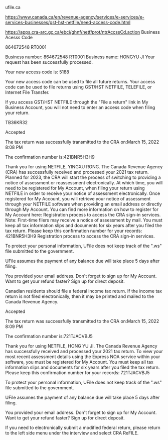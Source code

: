 ufile.ca


https://www.canada.ca/en/revenue-agency/services/e-services/e-services-businesses/gst-hst-netfile/need-access-code.html


https://apps.cra-arc.gc.ca/ebci/ghnf/netf/prot/ntrAccssCd.action
Business Acesss Code

864672548 RT0001


Business number:
864672548 RT0001
Business name:
HONGYU JI
Your request has been successfully processed.

Your new access code is: 5188

Your new access code can be used to file all future returns. Your access code can be used to file returns using GST/HST NETFILE, TELEFILE, or Internet File Transfer.

If you access GST/HST NETFILE through the "File a return" link in My Business Account, you will not need to enter an access code when filing your return.


TB36KR32


Accepted

The tax return was successfully transmitted to the CRA on:March 15, 2022 8:08 PM
 

The confirmation number is:421BNR5H3H9
 
 

Thank you for using NETFILE, YINGXU RONG. The Canada Revenue Agency (CRA) has successfully received and processed your 2021 tax return. Planned for 2023, the CRA will start the process of switching to providing a notice of assessment or reassessment electronically. At which time, you will need to be registered for My Account, when filing your return using NETFILE in order to receive your notice of assessment electronically. Once registered for My Account, you will retrieve your notice of assessment through your NETFILE software when providing an email address or directly through My Account. You can find more information on how to register for My Account here: Registration process to access the CRA sign-in services. Note: First-time filers may receive a notice of assessment by mail. You must keep all tax information slips and documents for six years after you filed the tax return. Please keep this confirmation number for your records: 421BNR5H3H9 Registration process to access the CRA sign-in services.
 
To protect your personal information, UFile does not keep track of the ".ws" file submitted to the government.

UFile assumes the payment of any balance due will take place 5 days after filing.


You provided your email address. Don't forget to sign up for My Account. Want to get your refund faster? Sign up for direct deposit.
 




 Canadian residents should file a federal income tax return. If the income tax return is not filed electronically, then it may be printed and mailed to the Canada Revenue Agency.

Accepted

The tax return was successfully transmitted to the CRA on:March 15, 2022 8:09 PM
 

The confirmation number is:721TJACVBJ5
 
 

Thank you for using NETFILE, HONG YU JI. The Canada Revenue Agency has successfully received and processed your 2021 tax return. To view your most recent assessment details using the Express NOA service within your software, you must be registered for My Account. You must keep all tax information slips and documents for six years after you filed the tax return. Please keep this confirmation number for your records: 721TJACVBJ5
 
To protect your personal information, UFile does not keep track of the ".ws" file submitted to the government.

UFile assumes the payment of any balance due will take place 5 days after filing.


You provided your email address. Don't forget to sign up for My Account. Want to get your refund faster? Sign up for direct deposit.
 
If you need to electronically submit a modified federal return, please return to the left side menu under the interview and select CRA ReFILE.